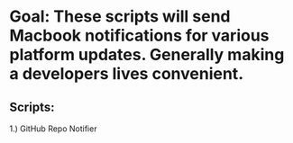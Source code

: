 # Goal: These scripts will send Macbook notifications for various platform updates. Generally making a developers lives convenient.

## Scripts:
   1.) GitHub Repo Notifier 
